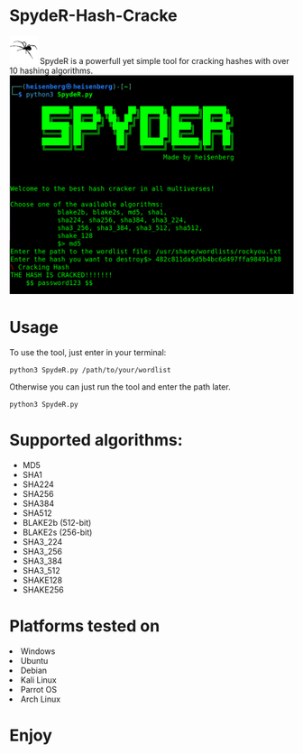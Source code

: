 <h1>SpydeR-Hash-Cracke</h1>
<img src="https://github.com/L101111/SpydeR-Hash-Cracker/blob/main/logo.png" width="50px"/>
 SpydeR is a powerfull yet simple tool for cracking hashes with over 10 hashing algorithms.

<img src="https://github.com/L101111/SpydeR-Hash-Cracker/blob/main/screen.png" width="600px"/>


# Usage

To use the tool, just enter in your terminal:

    python3 SpydeR.py /path/to/your/wordlist

Otherwise you can just run the tool and enter the path later.
    
    python3 SpydeR.py 
    


# Supported algorithms: 
<ul> 
<li>MD5</li>
<li>SHA1</li>
<li>SHA224</li>
<li>SHA256</li>
<li>SHA384</li>
<li>SHA512</li>
<li>BLAKE2b (512-bit)</li>
<li>BLAKE2s (256-bit)</li>
<li>SHA3_224</li>
<li>SHA3_256</li>
<li>SHA3_384</li>
<li>SHA3_512</li>
<li>SHAKE128</li>
<li>SHAKE256</li>
</ul>

# Platforms tested on
<li>Windows</li>
<li>Ubuntu</li>
<li>Debian</li>
<li>Kali Linux</li>
<li>Parrot OS</li>
<li>Arch Linux</li>

# Enjoy


